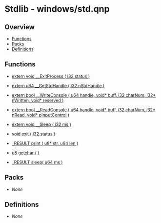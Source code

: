 # Stdlib - windows/std.qnp

## Overview
 - [Functions](#functions)
 - [Packs](#packs)
 - [Definitions](#definitions)

## Functions
 - [extern void __ExitProcess ( i32 status )]()
 - [extern u64 __GetStdHandle ( i32 nStdHandle )]()
 - [extern bool __WriteConsole ( u64 handle, void* buff, i32 charNum, i32* nWritten, void* reserved )]()
 - [extern bool __ReadConsole ( u64 handle, void* buff, i32 charNum, i32* nRead, void* pInputControl )]()
 - [extern void __Sleep ( i32 ms )]()

 - [void exit ( i32 status )]()
 - [_RESULT print ( u8* str, u64 len )]()
 - [u8 getchar ( )]()
 - [_RESULT sleep( u64 ms )]()

## Packs
 - _None_

## Definitions
 - _None_